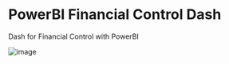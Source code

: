 # PowerBI Financial Control Dash
Dash for Financial Control with PowerBI

![image](https://user-images.githubusercontent.com/20546523/135136459-8b71b225-2737-486b-a205-3df5b662782e.png)
